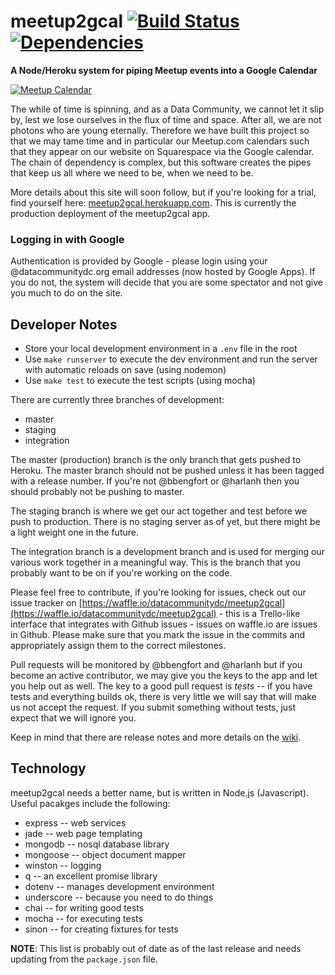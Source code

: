 # meetup2gcal [![Build Status][travis_img]][travis_status] [![Dependencies][david_img]][david_status] #
**A Node/Heroku system for piping Meetup events into a Google Calendar**

[![Meetup Calendar][calendar_img]][calendar_img]

The while of time is spinning, and as a Data Community, we cannot let it slip by, lest we lose ourselves in the flux of time and space. After all, we are not photons who are young eternally. Therefore we have built this project so that we may tame time and in particular our Meetup.com calendars such that they appear on our website on Squarespace via the Google calendar. The chain of dependency is complex, but this software creates the pipes that keep us all where we need to be, when we need to be. 

More details about this site will soon follow, but if you're looking for a trial, find yourself here: [meetup2gcal.herokuapp.com](http://meetup2gcal.herokuapp.com). This is currently the production deployment of the meetup2gcal app.

### Logging in with Google ###

Authentication is provided by Google - please login using your @datacommunitydc.org email addresses (now hosted by Google Apps). If you do not, the system will decide that you are some spectator and not give you much to do on the site. 

## Developer Notes ##

* Store your local development environment in a `.env` file in the root
* Use `make runserver` to execute the dev environment and run the server with automatic reloads on save (using nodemon)
* Use `make test` to execute the test scripts (using mocha)

There are currently three branches of development:

* master
* staging
* integration

The master (production) branch is the only branch that gets pushed to Heroku. The master branch should not be pushed unless it has been tagged with a release number. If you're not @bbengfort or @harlanh then you should probably not be pushing to master. 

The staging branch is where we get our act together and test before we push to production. There is no staging server as of yet, but there might be a light weight one in the future. 

The integration branch is a development branch and is used for merging our various work together in a meaningful way. This is the branch that you probably want to be on if you're working on the code. 

Please feel free to contribute, if you're looking for issues, check out our issue tracker on [https://waffle.io/datacommunitydc/meetup2gcal](https://waffle.io/datacommunitydc/meetup2gcal) - this is a Trello-like interface that integrates with Github issues - issues on waffle.io are issues in Github. Please make sure that you mark the issue in the commits and appropriately assign them to the correct milestones.

Pull requests will be monitored by @bbengfort and @harlanh but if you become an active contributor, we may give you the keys to the app and let you help out as well.  The key to a good pull request is _tests_ -- if you have tests and everything builds ok, there is very little we will say that will make us not accept the request. If you submit something without tests, just expect that we will ignore you. 

Keep in mind that there are release notes and more details on the [wiki](https://github.com/datacommunitydc/meetup2gcal/wiki).

## Technology ##

meetup2gcal needs a better name, but is written in Node.js (Javascript). Useful pacakges include the following:

* express -- web services
* jade -- web page templating
* mongodb -- nosql database library
* mongoose -- object document mapper
* winston -- logging
* q -- an excellent promise library
* dotenv -- manages development environment
* underscore -- because you need to do things
* chai -- for writing good tests
* mocha -- for executing tests
* sinon -- for creating fixtures for tests

**NOTE**: This list is probably out of date as of the last release and needs updating from the `package.json` file.

[travis_img]: https://travis-ci.org/datacommunitydc/meetup2gcal.svg?branch=master
[travis_status]: https://travis-ci.org/datacommunitydc/meetup2gcal
[david_img]: https://david-dm.org/datacommunitydc/meetup2gcal.png
[david_status]: https://david-dm.org/datacommunitydc/meetup2gcal
[calendar_img]: http://fc00.deviantart.net/fs71/f/2010/090/0/5/Calendar_wheel_for_Conky_4_by_wlourf.png
